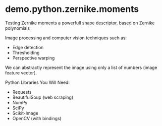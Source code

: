 # demo.python.zernike.moments
Testing Zernike moments a powerfull shape descriptor, based on Zernike polynomials

Image processing and computer vision techniques such as:
* Edge detection
* Thresholding
* Perspective warping

We can abstractly represent the image using only a list of numbers (image feature vector).

Python Libraries You Will Need:
* Requests
* BeautifulSoup (web scraping)
* NumPy
* SciPy
* Scikit-Image
* OpenCV (with bindings)